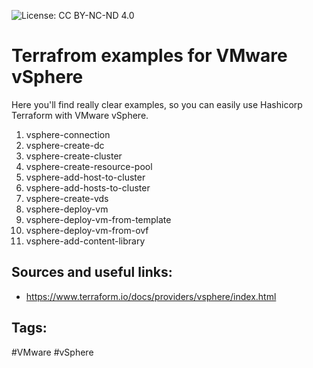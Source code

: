 ![License: CC BY-NC-ND 4.0](https://img.shields.io/badge/License-CC%20BY--NC--ND%204.0-lightgrey.svg)

# Terrafrom examples for VMware vSphere
Here you'll find really clear examples, so you can easily use Hashicorp Terraform with VMware vSphere.

 1. vsphere-connection
 2. vsphere-create-dc
 3. vsphere-create-cluster
 4. vsphere-create-resource-pool
 5. vsphere-add-host-to-cluster
 6. vsphere-add-hosts-to-cluster
 7. vsphere-create-vds
 8. vsphere-deploy-vm
 9. vsphere-deploy-vm-from-template
 10. vsphere-deploy-vm-from-ovf
 11. vsphere-add-content-library

## Sources and useful links:

 * https://www.terraform.io/docs/providers/vsphere/index.html
 
## Tags:

#VMware #vSphere
